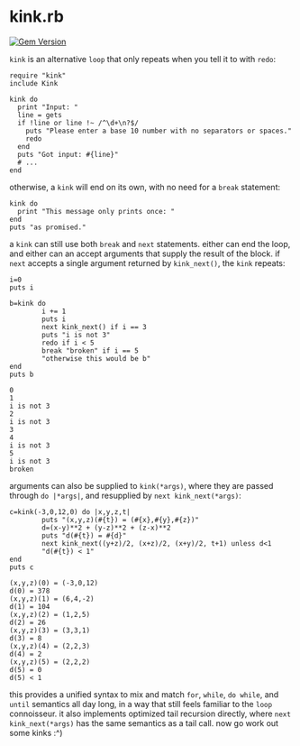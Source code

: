 # kink.rb

[![Gem Version](https://badge.fury.io/rb/kink.svg)](https://badge.fury.io/rb/kink)

`kink` is an alternative `loop` that only repeats when you tell it to with `redo`:

```
require "kink"
include Kink

kink do
  print "Input: "
  line = gets
  if !line or line !~ /^\d+\n?$/
    puts "Please enter a base 10 number with no separators or spaces."
    redo
  end
  puts "Got input: #{line}"
  # ...
end
```

otherwise, a `kink` will end on its own, with no need for a `break` statement:

```
kink do
  print "This message only prints once: "
end
puts "as promised."
```

a `kink` can still use both `break` and `next` statements. either can end the loop, and either can an accept arguments that supply the result of the block. if `next` accepts a single argument returned by `kink_next()`, the `kink` repeats:

```
i=0
puts i

b=kink do
        i += 1
        puts i
        next kink_next() if i == 3
        puts "i is not 3"
        redo if i < 5
        break "broken" if i == 5
        "otherwise this would be b"
end
puts b
```

```
0
1
i is not 3
2
i is not 3
3
4
i is not 3
5
i is not 3
broken
```

arguments can also be supplied to `kink(*args)`, where they are passed through `do |*args|`, and resupplied by `next kink_next(*args)`:

```
c=kink(-3,0,12,0) do |x,y,z,t|
        puts "(x,y,z)(#{t}) = (#{x},#{y},#{z})"
        d=(x-y)**2 + (y-z)**2 + (z-x)**2
        puts "d(#{t}) = #{d}"
        next kink_next((y+z)/2, (x+z)/2, (x+y)/2, t+1) unless d<1
        "d(#{t}) < 1"
end
puts c
```

```
(x,y,z)(0) = (-3,0,12)
d(0) = 378
(x,y,z)(1) = (6,4,-2)
d(1) = 104
(x,y,z)(2) = (1,2,5)
d(2) = 26
(x,y,z)(3) = (3,3,1)
d(3) = 8
(x,y,z)(4) = (2,2,3)
d(4) = 2
(x,y,z)(5) = (2,2,2)
d(5) = 0
d(5) < 1
```

this provides a unified syntax to mix and match `for`, `while`, `do while`, and `until` semantics all day long, in a way that still feels familiar to the `loop` connoisseur. it also implements optimized tail recursion directly, where `next kink_next(*args)` has the same semantics as a tail call. now go work out some kinks :^)
